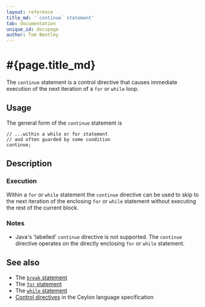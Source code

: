 ```yaml
---
layout: reference
title_md: '`continue` statement'
tab: documentation
unique_id: docspage
author: Tom Bentley
---
```


# #{page.title_md}

The `continue` statement is a control directive that causes immediate execution 
of the next iteration of a `for` or `while` loop.

## Usage 

The general form of the `continue` statement is

<!-- check:none -->
<!-- try: -->
    // ...within a while or for statement
    // and often guarded by some condition
    continue;

## Description

### Execution

Within a `for` or `while` statement the `continue` directive can be used to 
skip to the next iteration of the enclosing `for` or `while` statement without 
executing the rest of the current block.

### Notes

* Java's 'labelled' `continue` directive is not supported. The `continue` 
  directive operates on the directly enclosing `for` or `while` statement.

## See also

* The [`break` statement](../break/)
* The [`for` statement](../for/)
* The [`while` statement](../while/)
* [Control directives](#{site.urls.spec_current}#controldirectives) in the 
  Ceylon language specification

